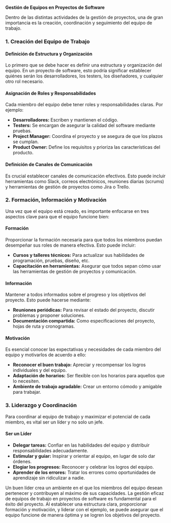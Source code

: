 

**Gestión de Equipos en Proyectos de Software**

Dentro de las distintas actividades de la gestión de proyectos, una de gran importancia es la creación, coordinación y seguimiento del equipo de trabajo.

### 1. Creación del Equipo de Trabajo

#### Definición de Estructura y Organización
Lo primero que se debe hacer es definir una estructura y organización del equipo. En un proyecto de software, esto podría significar establecer quiénes serán los desarrolladores, los testers, los diseñadores, y cualquier otro rol necesario.

#### Asignación de Roles y Responsabilidades
Cada miembro del equipo debe tener roles y responsabilidades claras. Por ejemplo:
- **Desarrolladores:** Escriben y mantienen el código.
- **Testers:** Se encargan de asegurar la calidad del software mediante pruebas.
- **Project Manager:** Coordina el proyecto y se asegura de que los plazos se cumplan.
- **Product Owner:** Define los requisitos y prioriza las características del producto.

#### Definición de Canales de Comunicación
Es crucial establecer canales de comunicación efectivos. Esto puede incluir herramientas como Slack, correos electrónicos, reuniones diarias (scrums) y herramientas de gestión de proyectos como Jira o Trello.

### 2. Formación, Información y Motivación

Una vez que el equipo está creado, es importante enfocarse en tres aspectos clave para que el equipo funcione bien:

#### Formación
Proporcionar la formación necesaria para que todos los miembros puedan desempeñar sus roles de manera efectiva. Esto puede incluir:
- **Cursos y talleres técnicos:** Para actualizar sus habilidades de programación, pruebas, diseño, etc.
- **Capacitación en herramientas:** Asegurar que todos sepan cómo usar las herramientas de gestión de proyectos y comunicación.

#### Información
Mantener a todos informados sobre el progreso y los objetivos del proyecto. Esto puede hacerse mediante:
- **Reuniones periódicas:** Para revisar el estado del proyecto, discutir problemas y proponer soluciones.
- **Documentación compartida:** Como especificaciones del proyecto, hojas de ruta y cronogramas.

#### Motivación
Es esencial conocer las expectativas y necesidades de cada miembro del equipo y motivarlos de acuerdo a ello:
- **Reconocer el buen trabajo:** Apreciar y recompensar los logros individuales y del equipo.
- **Adaptación de horarios:** Ser flexible con los horarios para aquellos que lo necesiten.
- **Ambiente de trabajo agradable:** Crear un entorno cómodo y amigable para trabajar.

### 3. Liderazgo y Coordinación

Para coordinar al equipo de trabajo y maximizar el potencial de cada miembro, es vital ser un líder y no solo un jefe.

#### Ser un Líder
- **Delegar tareas:** Confiar en las habilidades del equipo y distribuir responsabilidades adecuadamente.
- **Estimular y guiar:** Inspirar y orientar al equipo, en lugar de solo dar órdenes.
- **Elogiar los progresos:** Reconocer y celebrar los logros del equipo.
- **Aprender de los errores:** Tratar los errores como oportunidades de aprendizaje sin ridiculizar a nadie.

Un buen líder crea un ambiente en el que los miembros del equipo desean pertenecer y contribuyen al máximo de sus capacidades.
La gestión eficaz de equipos de trabajo en proyectos de software es fundamental para el éxito del proyecto. Al establecer una estructura clara, proporcionar formación y motivación, y liderar con el ejemplo, se puede asegurar que el equipo funcione de manera óptima y se logren los objetivos del proyecto.